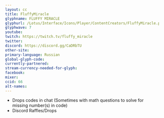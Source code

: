 ```yaml
---
layout: cc
title: FluffyMiracle
glyphname: FLUFFY MIRACLE
glyphurl: /Lotus/Interface/Icons/Player/ContentCreators/FluffyMiracle.png
glyphwave: 7
youtube:
twitch: https://twitch.tv/fluffy_miracle
twitter:
discord: https://discord.gg/CaDRbTU
other-site:
primary-language: Russian
global-glyph-code:
currently-partnered:
stream-currency-needed-for-glyph:
facebook:
mixer:
ccid: 66
alt-names:
---
```

* Drops codes in chat (Sometimes with math questions to solve for missing number(s) in code)
* Discord Raffles/Drops

